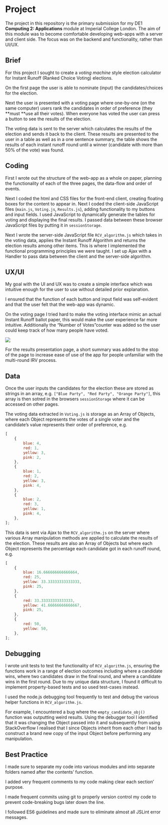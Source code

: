 # Project

The project in this repository is the primary submission for my DE1 **Computing 2: Applications** module at Imperial College London. The aim of this module was to become comfortable developing web-apps with a server and client side. The focus was on the backend and functionality, rather than UI/UX.

## Brief

For this project I sought to create a _voting machine_ style election calculator for Instant Runoff (Ranked Choice Voting) elections.

On the first page the user is able to nominate (input) the candidates/choices for the election.

Next the user is presented with a voting page where one-by-one (on the same computer) users rank the candidates in order of preference (they **must **use all their votes). When everyone has voted the user can press a button to see the results of the election.

The voting data is sent to the server which calculates the results of the election and sends it back to the client. These results are presented to the user in a table as well as in a one sentence summary, the table shows the results of each instant runoff round until a winner (candidate with more than 50% of the vote) was found.

## Coding

First I wrote out the structure of the web-app as a whole on paper, planning the functionality of each of the three pages, the data-flow and order of events.

Next I coded the html and CSS files for the front-end client, creating floating boxes for the content to appear in. Next I coded the client-side JavaScript files (`main.js`, `Voting.js`, `Results.js`), adding functionality to my buttons and input fields. I used JavaScript to dynamically generate the tables for voting and displaying the final results. I passed data between these browser JavaScript files by putting it in `sessionStorage`.

Next I wrote the server-side JavaScript file `RCV_algorithm.js` which takes in the voting data, applies the Instant Runoff Algorithm and returns the election results among other items. This is where I implemented the functional programming principles we were taught. I set up Ajax with a Handler to pass data between the client and the server-side algorithm.

## UX/UI

My goal with the UI and UX was to create a simple interface which was intuitive enough for the user to use without detailed prior explanation.

I ensured that the function of each button and input field was self-evident and that the user felt that the web-app was dynamic.

On the voting page I tried hard to make the voting interface mimic an actual Instant Runoff ballot paper, this would make the user experience far more intuitive. Additionally the “Number of Votes”counter was added so the user could keep track of how many people have voted.

![](https://d3n8a8pro7vhmx.cloudfront.net/fairvote/pages/106/attachments/original/1494001599/CCD_Grid.jpg?1494001599)

For the results presentation page, a short summary was added to the stop of the page to increase ease of use of the app for people unfamiliar with the multi-round IRV process.

## Data

Once the user inputs the candidates for the election these are stored as strings in an array, e.g. `["Blue Party", "Red Party", "Orange Party"]`, this array is then sotred in the browsers `sessionStorage` where it can be accessed on other pages.

The voting data extracted in `Voting.js` is storage as an Array of Objects, where each Object represents the votes of a single voter and the candidate’s value represents their order of preference, e.g.

```javascript
[
    {
        blue: 4,
        red: 1,
        yellow: 3,
        pink: 2,
    },
    {
        blue: 1,
        red: 2,
        yellow: 3,
        pink: 4,
    },
    {
        blue: 2,
        red: 3,
        yellow: 1,
        pink: 4,
    },
];
```

This data is sent via Ajax to the `RCV_algorithm.js` on the server where various Array manipulation methods are applied to calculate the results of the election. These results are also an Array of Objects but where each Object represents the percentage each candidate got in each runoff round, e.g.

```javascript
[
    {
        blue: 16.666666666666664,
        red: 25,
        yellow: 33.33333333333333,
        pink: 25,
    },
    {
        red: 33.33333333333333,
        yellow: 41.66666666666667,
        pink: 25,
    },
    {
        red: 50,
        yellow: 50,
    },
];
```

## Debugging

I wrote unit tests to test the functionality of `RCV_algorithm.js`, ensuring the functions work in a range of election outcomes including where a candidate wins, where two candidates draw in the final round, and where a candidate wins in the first round. Due to my unique data structure, I found it difficult to implement property-based tests and so used test-cases instead.

I used the node.js debugging tool frequently to test and debug the various helper functions in `RCV_algorithm.js`.

For example, I encountered a bug where the `empty_candidate_obj()` function was outputting weird results. Using the debugger tool I identified that it was changing the Object passed into it and subsequently from using StackOverflow I realised that I since Objects inherit from each other I had to construct a brand new copy of the input Object before performing any manipulation.

## Best Practice

I made sure to separate my code into various modules and into separate folders named after the contents’ function.

I added very frequent comments to my code making clear each section’ purpose.

I made frequent commits using git to properly version control my code to prevent code-breaking bugs later down the line.

I followed ES6 guidelines and made sure to eliminate almost all JSLint error messages.
